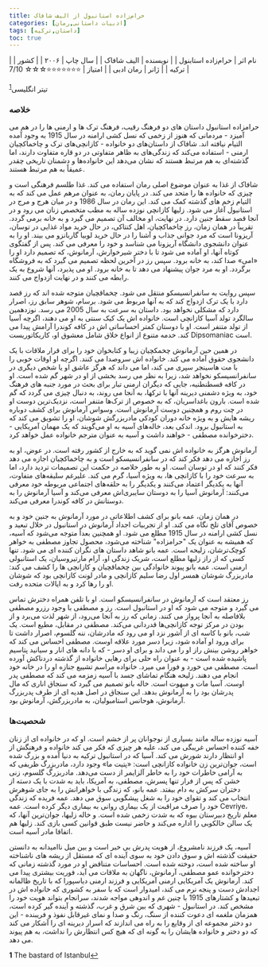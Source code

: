 ```yaml
---
title: حرام‌زاده استانبول از الیف شافاک
categories: [ادبیات داستانی,رمان]
tags: [داستان,ترکیه]
toc: true
---
```


| نام اثر | حرام‌زاده استابنول |
| نویسنده | الیف شافاک |
| سال چاپ | ۲۰۰۶  |
| کشور | ترکیه  |
| ژانر | رمان ادبی  |
| امتیاز | ⭐⭐⭐⭐⭐⭐⭐☆☆☆ 7/10  |



تیتر انگلیسی<sup id="a1">[1](#f1)</sup>

### خلاصه

حرامزاده استانبول داستان های دو فرهنگ رقیب، فرهنگ ترک ها و ارمنی ها را در هم می آمیزد - مردمانی که هنوز از زخمی که نسل کشی ارامنه در سال 1915 به وجود آمده التیام نیافته اند. شافاک از داستان‌های دو خانواده - کازانچی‌های ترک و چاخماکچیان ارمنی - استفاده می‌کند که زندگی‌های به ظاهر متفاوتی در دو قاره متفاوت دارند، اما گذشته‌ای به هم مرتبط هستند که نشان می‌دهد این خانواده‌ها و دشمنان تاریخی چقدر عمیقاً به هم مرتبط هستند.

شافاک از غذا به عنوان موضوع اصلی رمان استفاده می کند. غذا طلسم فرهنگی است و چیزی که خانواده ها را متحد می کند. در پایان رمان، به عنوان مرهم عمل می کند که به التیام زخم های گذشته کمک می کند. این رمان در سال 1986 و در میان هرج و مرج در استانبول آغاز می شود. زلیها کازانچی نوزده ساله به مطب متخصص زنان می رود و در آنجا قصد سقط جنین دارد. در نهایت، او مخالف آن تصمیم می گیرد و به خانه برمی گردد. تقریباً در همان زمان، رز چاخماکچیان، اهل کنتاکی، در حال خرید مواد غذایی در توسان، آریزونا است که مرد جوانی جذاب و آشنا را در حال خرید لوبیا گاربانزو می بیند. او را به عنوان دانشجوی دانشگاه آریزونا می شناسد و خود را معرفی می کند. پس از گفتگوی کوتاه آنها، او آماده می شود تا با دختر شیرخوارش، آرمانوش، که تصمیم دارد او را «امی» صدا کند، به خانه برود. سپس رز در آخرین لحظه تصمیم می گیرد که به فروشگاه برگردد. او به مرد جوان پیشنهاد می دهد تا به خانه برود. او می پذیرد، آنها شروع به یک رابطه می کنند و در نهایت ازدواج می کنند.

سپس روایت به سانفرانسیسکو منتقل می شود. چخماقچیان متوجه شده اند که رز قصد دارد با یک ترک ازدواج کند که به آنها مربوط می شود. برسام، شوهر سابق رز، اصرار دارد که مشکلی نخواهد بود. داستان به سرعت به سال 2005 می رسد. نوزدهمین سالگرد تولد آسیا کازانچی است. خانواده اش یک کیک سنتی به او می دهند، اگرچه آسیا از تولد متنفر است. او با دوستان کمتر احساساتی اش در کافه کوندرا آرامش پیدا می کند. خدمه متنوع از انواع خلاق شامل معشوق او، کاریکاتوریست Dipsomaniac است.

در همین حین آرمانوش چخمکچیان زیبا و کتابخوان خود را برای قرار ملاقات با یک دانشجوی حقوق آماده می کند. خانواده اش سروصدا می کنند. اگرچه او اوقات خوبی را با مت هاسینجر سپری می کند، اما می داند که هرگز عاشق او یا شخص دیگری در سانفرانسیسکو نخواهد شد، زیرا به نظر می رسد بخشی از او در شهر گم شده است. او در کافه قسطنطنیه، جایی که دیگران ارمنی تبار برای بحث در مورد جنبه های فرهنگ خود، به ویژه دشمنی دیرینه آنها با ترکها، به آنجا می روند، به دنبال چیزی می گردد که گم شده است. بارون باغداسریان، که به خصوص از ترک‌ها متنفر است، نزدیک‌ترین دوست او در چت روم و همچنین دوست آرمانوش است. وسواس آرمانوش برای کشف دوباره ریشه هایش و به ویژه خانه دوران کودکی مادربزرگش شوشان، او را تشویق می کند که به استانبول برود. اندکی بعد، خاله‌های آسیه به او می‌گویند که یک مهمان آمریکایی - دخترخوانده مصطفی - خواهند داشت و آسیه به عنوان مترجم خانواده عمل خواهد کرد.

آرمانوش هرگز به خانواده اش نمی گوید که به خارج از کشور رفته است. در عوض، او به رز اجازه می دهد فکر کند که در سانفرانسیسکو است و به چاخماکچیان اجازه می دهد فکر کنند که او در توسان است. او به طور خلاصه در حکمت این تصمیمات تردید دارد، اما به سرعت خود را با کازانچی ها، به ویژه آسیا، گرم می کند. علیرغم سلیقه‌های متفاوت، آنها به یکدیگر اعتماد می‌کنند و یکدیگر را به حلقه‌های اجتماعی مربوطه خود معرفی می‌کنند: آرمانوش آسیا را به دوستان سایبری‌اش معرفی می‌کند و آسیا آرمانوش را به دوستانش در کافه کوندرا معرفی می‌کند.

در همان زمان، عمه بانو برای کشف اطلاعاتی در مورد آرمانوش به جنین خود و به خصوص آقای تلخ نگاه می کند. او از تجربیات اجداد آرمانوش در استانبول در خلال تبعید و نسل کشی ارامنه در سال 1915 مطلع می شود. او همچنین بعداً متوجه می‌شود که آسیه، که همیشه به عنوان یک "حرامزاده" شناخته می‌شود، محصول تجاوز مصطفی به خواهر کوچک‌ترشان، زلیحه است. عمه بانو شاهد داستان های نگران کننده ای می شود. تنها کسی که از راز زلیها مطلع است، شریک زندگی او، آرام مارتیروسیان، یک استانبولی ارمنی است. عمه بانو پیوند خانوادگی بین چخماقچیان و کازانچی ها را کشف می کند: مادربزرگ شوشان همسر اول رضا سلیم کازانچی و مادر لونت کازانچی بود که شوشان او را رها کرد و به ایالات متحده رفت.

رز معتقد است که آرمانوش در سانفرانسیسکو است. او با تلفن همراه دخترش تماس می گیرد و متوجه می شود که او در استانبول است. رز و مصطفی با وجود رزرو مصطفی بلافاصله به آنجا پرواز می کنند. زمانی که رز به آنجا می‌رود، از شهر لذت می‌برد و از بودن در مرکز توجه کازانچی‌ها قدردانی می‌کند. مصطفی در مقابل، مطیع است. یک شب، بانو با کاسه ای از آشور نزد او می رود که مادرشان، ننه گلسوم، اصرار داشت تا برای ورود او آماده شود، زیرا دسر مورد علاقه اوست. مصطفی احساس می کند که خواهر روشن بینش راز او را می داند و برای او دسر - که با دانه های انار و سیانید پتاسیم پاشیده شده است - به عنوان راه حلی برای رهایی خانواده از گذشته دردناکش آورده است. مصطفی می خورد و فورا می میرد. خانواده مراسم تشییع جنازه او را در خانه خود انجام می دهند. زلیحه هنگام تماشای جسد با آسیه زمزمه می کند که مصطفی پدر اوست. آسیا مات و مبهوت است. خاله بانو تصمیم می گیرد که سنجاق اناری که مال پدرشان بود را به آرمانوش بدهد. این سنجاق در اصل هدیه ای از طرف پدربزرگ آرمانوش، هوحانس استامبولیان، به مادربزرگش، آرمانوش بود.

### شحصیت‌ها

آسیه نوزده ساله مانند بسیاری از نوجوانان پر از خشم است. او که در خانواده ای از زنان خفه کننده احساس غریبگی می کند، علیه هر چیزی که فکر می کند خانواده و فرهنگش از او انتظار دارند شورش می کند. آسیا که در استانبول ترکیه به دنیا آمده و بزرگ شده است، جوان‌ترین زن خانواده کازانچی است: «پتیت ما» وجود دارد، مادربزرگ ظریفی که به آرامی خاطرات خود را به خاطر آلزایمر از دست می‌دهد. مادربزرگ گلسوم، زنی خشن که پس از فرار تنها پسرش، مصطفی، به آمریکا، باید به شدت با یک دسته از دختران سرکش به دام بیفتد. عمه بانو، که زندگی با خواهرانش را به جای شوهرش انتخاب می کند و تقوای خود را به شغل پیشگویی سوق می دهد. عمه فریده که زندگی خود را صرف مراقبت از یک بیماری روانی به بیماری دیگر کرده است. عمه Cevriye، معلم تاریخ دبیرستان بیوه که به شدت زخمی شده است. و خاله زلیها، جوان‌ترین آنها، که یک سالن خالکوبی را اداره می‌کند و حاضر نیست طبق قوانین کسی بازی کند. زلیها هم اتفاقا مادر آسیه است.

آسیه، یک فرزند نامشروع، از هویت پدرش بی خبر است و بین میل ناامیدانه به دانستن حقیقت گذشته اش و سوق دادن خود به سوی آینده ای که مستقل از ریشه های ناشناخته او ساخته شده است، دوخته شده است. احساسات متناقض او در مورد گذشته زمانی که دخترخوانده عمو مصطفی، آرمانوش، ناگهان به ملاقات می آید، فوریت بیشتری پیدا می کند. آرمانوش یک آمریکایی ارمنی آمریکایی و فرزند ارمنی دیاسپورا که با تاریخ ظالمانه اجدادش دست و پنجه نرم می کند، امیدوار است که با سفر به کشوری که خانواده اش در تبعیدها و کشتارهای 1915 با چنین غم و اندوهی مواجه شدند، سرانجام بتواند هویت خود را مشخص کند. در استانبول - شهری که بین شرق و غرب، گذشته و آینده گیر کرده است، همزمان ملغمه ای دعوت کننده از سنگ، رنگ و صدا و نمای غیرقابل نفوذ و فریبنده - این دو دختر مجموعه ای از وقایع را به راه می اندازند که اسرار دیرینه ای را آشکار می کند که دو دختر و خانواده هایشان را به گونه ای که هیچ کس انتظارش را نداشت، به هم پیوند می دهد.


<b id="f1">1</b> <span class="footnote">The bastard of Istanbul</span>[↩](#a1)